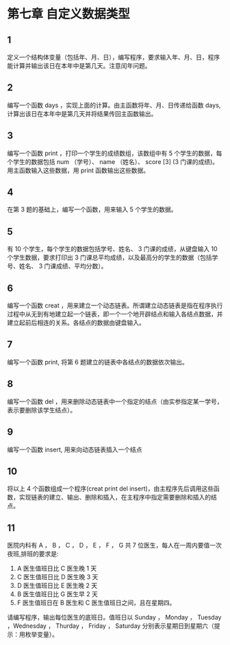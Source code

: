 # 第七章 自定义数据类型
## 1
定义一个结构体变量（包括年、月、日），编写程序，要求输入年、月、日，程序能计算并输出该日在本年中是第几天。注意闰年问题。
## 2
编写一个函数 days ，实现上面的计算。由主函数将年、月、日传递给函数 days,计算出该日在本年中是第几天并将结果传回主函数输出。
## 3
编写一个函数 print ，打印一个学生的成绩数组，该数组中有 5 个学生的数据，每个学生的数据包括 num （学号）、 name （姓名）、 score [3] (3 门课的成绩)。用主函数输入这些数据，用 print 函数输出这些数据。
## 4
在第 3 题的基础上，编写一个函数，用来输入 5 个学生的数据。
## 5
有 10 个学生，每个学生的数据包括学号、姓名、 3 门课的成绩，从键盘输入 10个学生数据，要求打印出 3 门课总平均成绩，以及最高分的学生的数据（包括学号、姓名、 3 门课成绩、平均分数）。
## 6
编写一个函数 creat ，用来建立一个动态链表。所谓建立动态链表是指在程序执行过程中从无到有地建立起一个链表，即一个一个地开辟结点和输入各结点数据，并建立起前后相连的关系。各结点的数据由键盘输入。
## 7
编写一个函数 print, 将第 6 题建立的链表中各结点的数据依次输出。
## 8
编写一个函数 del ，用来删除动态链表中一个指定的结点（由实参指定某一学号，表示要删除该学生结点）。
## 9
编写一个函数 insert, 用来向动态链表插入一个结点
## 10
将以上 4 个函数组成一个程序(creat print del insert)，由主程序先后调用这些函数，实现链表的建立、输出、删除和插入，在主程序中指定需要删除和插入的结点。
## 11
医院内科有 A ， B ， C ， D ， E ， F ， G 共 7 位医生，每人在一周内要值一次夜班,排班的要求是:
1. A 医生值班日比 C 医生晚 1 天
2. C 医生值班日比 D 医生晚 3 天
3. D 医生值班日比 E 医生晚 2 天
4. B 医生值班日比 G 医生早 2 天
5. F 医生值班日在 B 医生和 C 医生值班日之间，且在星期四。

请编写程序，输出每位医生的底班日。值班日以 Sunday ， Monday ， Tuesday ，Wednesday ， Thurday ， Friday ， Saturday 分别表示星期日到星期六（提示：用枚举变量）。
<!--stackedit_data:
eyJoaXN0b3J5IjpbLTEzNDM5MzUxNDhdfQ==
-->